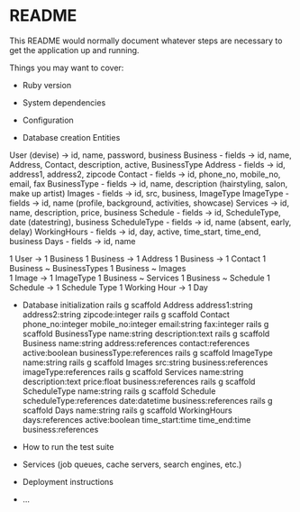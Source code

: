 # README

This README would normally document whatever steps are necessary to get the
application up and running.

Things you may want to cover:

* Ruby version

* System dependencies

* Configuration

* Database creation
Entities

User (devise) -> id, name, password, business
Business - fields -> id, name, Address, Contact, description, active, BusinessType
Address - fields -> id, address1, address2, zipcode
Contact - fields -> id, phone_no, mobile_no, email, fax
BusinessType - fields -> id, name, description (hairstyling, salon, make up artist)
Images - fields -> id, src, business, ImageType
ImageType - fields -> id, name (profile, background, activities, showcase)
Services -> id, name, description, price, business
Schedule - fields -> id, ScheduleType, date (datestring), business
ScheduleType - fields -> id, name (absent, early, delay)
WorkingHours - fields -> id, day, active,  time_start, time_end, business
Days - fields -> id, name

1 User -> 1 Business
1 Business -> 1 Address
1 Business -> 1 Contact
1 Business ~ BusinessTypes
1 Business ~ Images  
1 Image -> 1 ImageType
1 Business ~ Services
1 Business ~ Schedule
1 Schedule -> 1 Schedule Type
1 Working Hour -> 1 Day


* Database initialization
rails g scaffold Address address1:string address2:string zipcode:integer
rails g scaffold Contact phone_no:integer mobile_no:integer email:string fax:integer
rails g scaffold BusinessType name:string description:text
rails g scaffold Business name:string address:references contact:references active:boolean businessType:references
rails g scaffold ImageType name:string
rails g scaffold Images src:string business:references imageType:references
rails g scaffold Services name:string description:text price:float business:references
rails g scaffold ScheduleType name:string
rails g scaffold Schedule scheduleType:references date:datetime business:references
rails g scaffold Days name:string
rails g scaffold WorkingHours days:references active:boolean time_start:time time_end:time business:references

* How to run the test suite

* Services (job queues, cache servers, search engines, etc.)

* Deployment instructions

* ...
